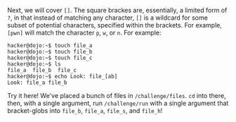 Next, we will cover `[]`.
The square brackes are, essentially, a limited form of `?`, in that instead of matching any character, `[]` is a wildcard for some subset of potential characters, specified within the brackets.
For example, `[pwn]` will match the character `p`, `w`, or `n`.
For example:

```console
hacker@dojo:~$ touch file_a
hacker@dojo:~$ touch file_b
hacker@dojo:~$ touch file_c
hacker@dojo:~$ ls
file_a	file_b	file_c
hacker@dojo:~$ echo Look: file_[ab]
Look: file_a file_b
```

Try it here!
We've placed a bunch of files in `/challenge/files`.
`cd` into there, then, with a single argument, run `/challenge/run` with a single argument that bracket-globs into `file_b`, `file_a`, `file_s`, and `file_h`!
